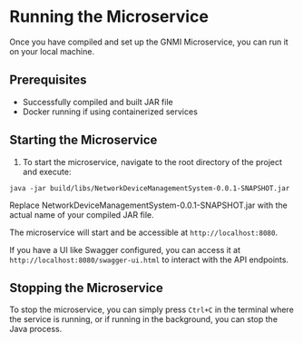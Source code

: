 # Running the Microservice

Once you have compiled and set up the GNMI Microservice, you can run it on your local machine.

## Prerequisites

- Successfully compiled and built JAR file
- Docker running if using containerized services

## Starting the Microservice

1. To start the microservice, navigate to the root directory of the project and execute:

`java -jar build/libs/NetworkDeviceManagementSystem-0.0.1-SNAPSHOT.jar`

Replace NetworkDeviceManagementSystem-0.0.1-SNAPSHOT.jar with the actual name of your compiled JAR file.

The microservice will start and be accessible at `http://localhost:8080`.

If you have a UI like Swagger configured, you can access it at `http://localhost:8080/swagger-ui.html` to interact with the API endpoints.

## Stopping the Microservice
To stop the microservice, you can simply press `Ctrl+C` in the terminal where the service is running, or if running in the background, you can stop the Java process.
